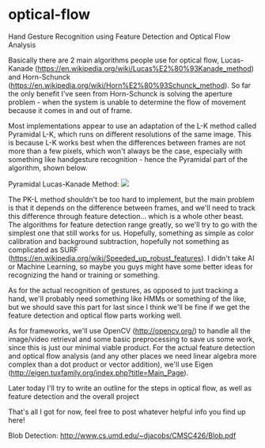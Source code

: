 # optical-flow
Hand Gesture Recognition using Feature Detection and Optical Flow Analysis

Basically there are 2 main algorithms people use for optical flow, Lucas-Kanade (https://en.wikipedia.org/wiki/Lucas%E2%80%93Kanade_method) and Horn-Schunck (https://en.wikipedia.org/wiki/Horn%E2%80%93Schunck_method). So far the only benefit I've seen from Horn-Schunck is solving the aperture problem - when the system is unable to determine the flow of movement because it comes in and out of frame. 

Most implementations appear to use an adaptation of the L-K method called Pyramidal L-K, which runs on different resolutions of the same image. This is because L-K works best when the differences between frames are not more than a few pixels, which won't always be the case, especially with something like handgesture recognition - hence the Pyramidal part of the algorithm, shown below.

Pyramidal Lucas-Kanade Method:
<img src="http://cdn.iopscience.com/images/0957-0233/24/5/055602/Full/mst449341f3_online.jpg" />

The PK-L method shouldn't be too hard to implement, but the main problem is that it depends on the difference between frames, and we'll need to track this difference through feature detection… which is a whole other beast. The algorithms for feature detection range greatly, so we'll try to go with the simplest one that still works for us. Hopefully, something as simple as color calibration and background subtraction, hopefully not something as complicated as SURF (https://en.wikipedia.org/wiki/Speeded_up_robust_features). I didn't take AI or Machine Learning, so maybe you guys might have some better ideas for recognizing the hand or training or something.

As for the actual recognition of gestures, as opposed to just tracking a hand, we'll probably need something like HMMs or something of the like, but we should save this part for last since I think we'll be fine if we get the feature detection and optical flow parts working well.

As for frameworks, we'll use OpenCV (http://opencv.org/) to handle all the image/video retrieval and some basic preprocessing to save us some work, since this is just our minimal viable product. For the actual feature detection and optical flow analysis (and any other places we need linear algebra more complex than a dot product or vector addition), we'll use Eigen (http://eigen.tuxfamily.org/index.php?title=Main_Page). 

Later today I'll try to write an outline for the steps in optical flow, as well as feature detection and the overall project

That's all I got for now, feel free to post whatever helpful info you find up here! 

Blob Detection: http://www.cs.umd.edu/~djacobs/CMSC426/Blob.pdf
